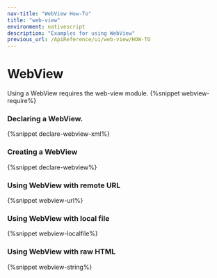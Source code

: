 ```yaml
---
nav-title: "WebView How-To"
title: "web-view"
environment: nativescript
description: "Examples for using WebView"
previous_url: /ApiReference/ui/web-view/HOW-TO
---
```

# WebView
Using a WebView requires the web-view module.
{%snippet webview-require%}
### Declaring a WebView.
{%snippet declare-webview-xml%}
### Creating a WebView
{%snippet declare-webview%}
### Using WebView with remote URL
{%snippet webview-url%}
### Using WebView with local file
{%snippet webview-localfile%}
### Using WebView with raw HTML
{%snippet webview-string%}
